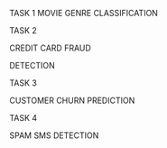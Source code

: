  TASK 1
 MOVIE GENRE
CLASSIFICATION

 

TASK 2

CREDIT CARD FRAUD

DETECTION

 

TASK 3

CUSTOMER CHURN
PREDICTION

 

TASK 4

SPAM SMS DETECTION

 
